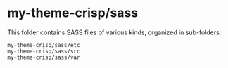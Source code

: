 # my-theme-crisp/sass

This folder contains SASS files of various kinds, organized in sub-folders:

    my-theme-crisp/sass/etc
    my-theme-crisp/sass/src
    my-theme-crisp/sass/var
